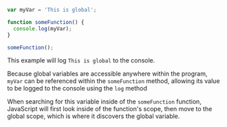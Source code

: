 ```js
var myVar = 'This is global';

function someFunction() {
  console.log(myVar);
}

someFunction();
```

This example will log `This is global` to the console.

Because global variables are accessible anywhere within the program, `myVar` can be referenced within the `someFunction` method, allowing its value to be logged to the console using the `log` method

When searching for this variable inside of the `someFunction` function, JavaScript will first look inside of the function's scope, then move to the global scope, which is where it discovers the global variable.